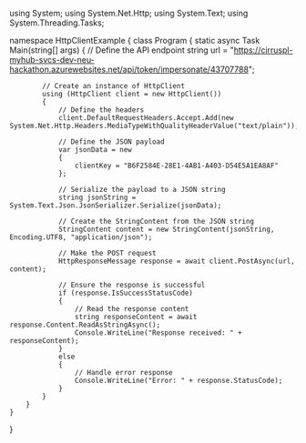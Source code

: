 using System;
using System.Net.Http;
using System.Text;
using System.Threading.Tasks;

namespace HttpClientExample
{
    class Program
    {
        static async Task Main(string[] args)
        {
            // Define the API endpoint
            string url = "https://cirruspl-myhub-svcs-dev-neu-hackathon.azurewebsites.net/api/token/impersonate/43707788";

            // Create an instance of HttpClient
            using (HttpClient client = new HttpClient())
            {
                // Define the headers
                client.DefaultRequestHeaders.Accept.Add(new System.Net.Http.Headers.MediaTypeWithQualityHeaderValue("text/plain"));

                // Define the JSON payload
                var jsonData = new
                {
                    clientKey = "B6F2584E-28E1-4AB1-A403-D54E5A1EA8AF"
                };

                // Serialize the payload to a JSON string
                string jsonString = System.Text.Json.JsonSerializer.Serialize(jsonData);

                // Create the StringContent from the JSON string
                StringContent content = new StringContent(jsonString, Encoding.UTF8, "application/json");

                // Make the POST request
                HttpResponseMessage response = await client.PostAsync(url, content);

                // Ensure the response is successful
                if (response.IsSuccessStatusCode)
                {
                    // Read the response content
                    string responseContent = await response.Content.ReadAsStringAsync();
                    Console.WriteLine("Response received: " + responseContent);
                }
                else
                {
                    // Handle error response
                    Console.WriteLine("Error: " + response.StatusCode);
                }
            }
        }
    }
}